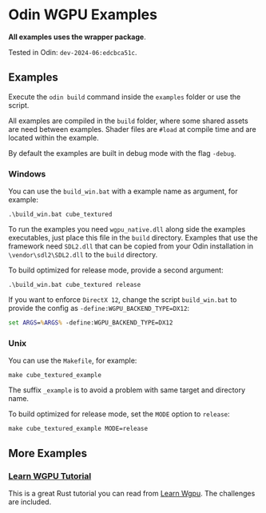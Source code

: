 # Odin WGPU Examples

**All examples uses the wrapper package**.

Tested in Odin: `dev-2024-06:edcbca51c`.

## Examples

Execute the `odin build` command inside the `examples` folder or use the script.

All examples are compiled in the `build` folder, where some shared assets are need between examples. Shader files are `#load` at compile time and are located within the example.

By default the examples are built in debug mode with the flag `-debug`.

### Windows

You can use the `build_win.bat` with a example name as argument, for example:

```shell
.\build_win.bat cube_textured
```

To run the examples you need `wgpu_native.dll` along side the examples executables, just place this file in the `build` directory. Examples that use the framework need `SDL2.dll` that can be copied from your Odin installation in `\vendor\sdl2\SDL2.dll` to the `build` directory.

To build optimized for release mode, provide a second argument:

```shell
.\build_win.bat cube_textured release
```

If you want to enforce `DirectX 12`, change the script `build_win.bat` to provide the config as `-define:WGPU_BACKEND_TYPE=DX12`:

```bat
set ARGS=%ARGS% -define:WGPU_BACKEND_TYPE=DX12
```

### Unix

You can use the `Makefile`, for example:

```shell
make cube_textured_example
```

The suffix `_example` is to avoid a problem with same target and directory name.

To build optimized for release mode, set the `MODE` option to `release`:

```shell
make cube_textured_example MODE=release
```

## More Examples

### [Learn WGPU Tutorial](./learn_wgpu)

This is a great Rust tutorial you can read from [Learn Wgpu](https://sotrh.github.io/learn-wgpu/#what-is-wgpu). The challenges are included.
